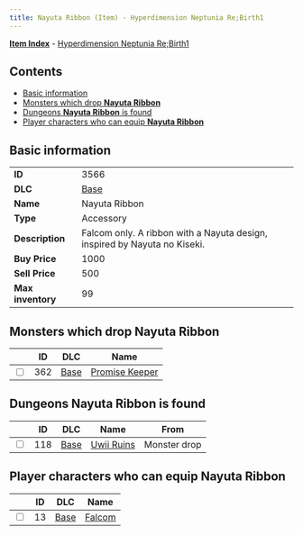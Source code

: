 ```yaml
---
title: Nayuta Ribbon (Item) - Hyperdimension Neptunia Re;Birth1
---
```


[**Item Index**](/neptunia/rb1/item/index.html) - [Hyperdimension Neptunia Re;Birth1](/neptunia/rb1)

## Contents

- [Basic information](#basic-information)
- [Monsters which drop **Nayuta Ribbon**](#monsters-which-drop-nayuta-ribbon)
- [Dungeons **Nayuta Ribbon** is found](#dungeons-nayuta-ribbon-is-found)
- [Player characters who can equip **Nayuta Ribbon**](#player-characters-who-can-equip-nayuta-ribbon)

## Basic information

|   |   |
| -- | -- |
| **ID** | 3566 |
| **DLC** | [Base](/neptunia/rb1/dlc/1-base.html) |
| **Name** | Nayuta Ribbon |
| **Type** | Accessory |
| **Description** | Falcom only. A ribbon with a Nayuta design, inspired by Nayuta no Kiseki. |
| **Buy Price** | 1000 |
| **Sell Price** | 500 |
| **Max inventory** | 99 |


## Monsters which drop **Nayuta Ribbon**

|    | ID | DLC | Name |
| -- | -- | --- | ---- |
| <input type="checkbox" id="rb1-monster-1-362" class="trackbox" /> | 362 | [Base](/neptunia/rb1/dlc/1-base.html) | [Promise Keeper](/neptunia/rb1/monster/1-362-promise-keeper.html) |


## Dungeons **Nayuta Ribbon** is found

|    | ID | DLC | Name | From |
| -- | -- | --- | ---- | ---- |
| <input type="checkbox" id="rb1-dungeon-1-118" class="trackbox" /> | 118 | [Base](/neptunia/rb1/dlc/1-base.html) | [Uwii Ruins](/neptunia/rb1/dungeon/1-118-uwii-ruins.html) | Monster drop |


## Player characters who can equip **Nayuta Ribbon**

|    | ID | DLC | Name |
| -- | -- | --- | ---- |
| <input type="checkbox" id="rb1-player-1-13" class="trackbox" /> | 13 | [Base](/neptunia/rb1/dlc/1-base.html) | [Falcom](/neptunia/rb1/player/1-13-falcom.html) |
